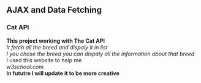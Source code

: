 ## AJAX and Data Fetching<br>
### Cat API<br>
__This project working  with The Cat API__<br>
*It fetch all the breed and dispaly it in list*<br>
*I you chose the breed you can dispaly all the information about that breed*<br>
I used this website to help me<br>
*w3school.com*<br>
__In fututre I will update it to be more creative__<br>




